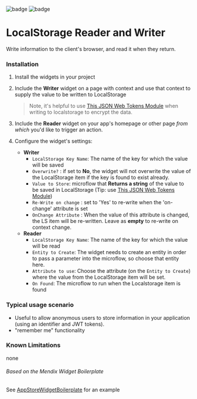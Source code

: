 ![badge](https://img.shields.io/badge/mendix-6.10.3-green.svg)
![badge](https://img.shields.io/badge/mendix-7.3.0-green.svg)

# LocalStorage Reader and Writer

Write information to the client's browser, and read it when they return.

### Installation

1. Install the widgets in your project
2. Include the **Writer** widget on a page with context and use that context to supply the value to be written to LocalStorage 
    > Note, it's helpful to use [This JSON Web Tokens Module](https://appstore.home.mendix.com/link/app/38385/FlowFabric-BV/JSON-Web-Tokens) when writing to localstorage to encrypt the data.
    
3. Include the **Reader** widget on your app's homepage or other page _from which_ you'd like to trigger an action.
4. Configure the widget's settings:
    - **Writer**
        + `LocalStorage Key Name`: The name of the key for which the value will be saved
        + `Overwrite?` : if set to **No**, the widget will not overwrite the value of the LocalStorage item if the key is found to exist already.
        + `Value to Store`: microflow that **Returns a string** of the value to be saved in LocalStorage (Tip: use [This JSON Web Tokens Module](https://appstore.home.mendix.com/link/app/38385/FlowFabric-BV/JSON-Web-Tokens))
        + `Re-Write on change` : set to 'Yes' to re-write when the 'on-change' attribute is set
        + `OnChange Attribute` : When the value of this attribute is changed, the LS item will be re-written. Leave as **empty** to re-write on context change.
    - **Reader**
        + `LocalStorage Key Name`: The name of the key for which the value will be read
        + `Entity to Create`: The widget needs to create an entity in order to pass a parameter into the microflow, so choose that entity here.
        + `Attribute to use`: Choose the attribute (on the `Entity to Create`) where the value from the LocalStorage item will be set.
        + `On Found`: The microflow to run when the Localstorage item is found 

### Typical usage scenario

- Useful to allow anonymous users to store information in your application (using an identifier and JWT tokens). 
- "remember me" functionality

### Known Limitations

none

###### Based on the Mendix Widget Boilerplate

See [AppStoreWidgetBoilerplate](https://github.com/mendix/AppStoreWidgetBoilerplate/) for an example
